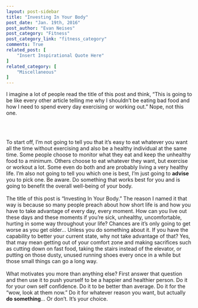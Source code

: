 ```yaml
---
layout: post-sidebar
title: "Investing In Your Body"
post_date: "Jan. 19th, 2016"
post_author: "Evan Neises"
post_category: "Fitness"
post_category_link: "fitness_category"
comments: True
related_post: [
	"Insert Inspirational Quote Here"
]
related_category: [
	"Miscellaneous"
]
---
```


I imagine a lot of people read the title of this post and think, “This is going to be like every other article telling me why I shouldn’t be eating bad food and how I need to spend every day exercising or working out.” Nope, not this one.
<!--endpreview--><br><br>
To start off, I’m not going to tell you that it’s easy to eat whatever you want all the time without exercising and also be a healthy individual at the same time. Some people choose to monitor what they eat and keep the unhealthy food to a minimum. 
Others choose to eat whatever they want, but exercise or workout a lot. Some even do both and are probably living a very healthy life. I’m also not going to tell you which one is best, I’m just going to <b>advise</b> you to pick one. Be aware. 
Do something that works best for you and is going to benefit the overall well-being of your body. 
<br><br>
The title of this post is “Investing In Your Body.” The reason I named it that way is because so many people preach about how short life is and how you have to take advantage of every day, every moment. 
How can you live out these days and these moments if you’re sick, unhealthy, uncomfortable, hurting in some way throughout your life? Chances are it’s only going to get worse as you get older… Unless you do something about it. 
If you have the capability to better your current state, why not take advantage of that? Yes, that may mean getting out of your comfort zone and making sacrifices such as cutting down on fast food, taking the stairs instead of the elevator, or putting on those dusty, unused running shoes every once in a while but those small things can go a long way.
<br><br>
What motivates you more than anything else? First answer that question and then use it to push yourself to be a happier and healthier person. Do it for your own self confidence. Do it to be better than average. 
Do it for the “wow, look at them now.” Do it for whatever reason you want, but actually <b>do something</b>… Or don’t. It’s your choice.
